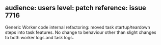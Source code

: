 audience: users
level: patch
reference: issue 7716
---
Generic Worker code internal refactoring: moved task startup/teardown steps into task features. No change to behaviour other than slight changes to both worker logs and task logs.
